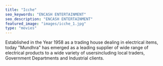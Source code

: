 ```yaml
---
title: "Icche"
seo_keywords: "ENCASH ENTERTAINMENT"
seo_description: "ENCASH ENTERTAINMENT"
featured_image: "images/icche_1.jpg"
type: "movies"
---
```


Established in the Year 1958 as a trading house dealing in electrical items, today "Mundhra" has emerged as a leading supplier of wide range of electrical products to a wide variety of usersincluding local traders, Government Departments and Industrial clients.